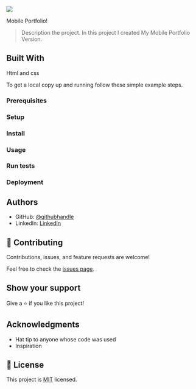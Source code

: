 ![](https://img.shields.io/badge/Microverse-blueviolet)

Mobile Portfolio!
> Description the project.
In this project I created My Mobile Portfolio Version.

## Built With
Html and css

To get a local copy up and running follow these simple example steps.

### Prerequisites

### Setup

### Install

### Usage

### Run tests

### Deployment



## Authors


- GitHub: [@githubhandle](https://github.com/alicemirigo92)
- LinkedIn: [LinkedIn](www.linkedin.com/in/alice-mirigo)

## 🤝 Contributing

Contributions, issues, and feature requests are welcome!

Feel free to check the [issues page](../../issues/).

## Show your support

Give a ⭐️ if you like this project!

## Acknowledgments

- Hat tip to anyone whose code was used
- Inspiration


## 📝 License

This project is [MIT](./LICENSE) licensed.